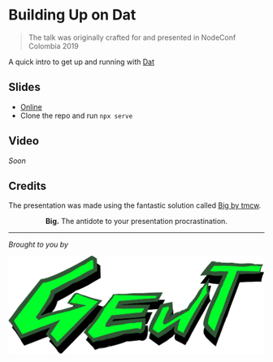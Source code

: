 # Building Up on Dat

> The talk was originally crafted for and presented in NodeConf Colombia 2019

A quick intro to get up and running with [Dat](https://dat.foundation/)

## Slides

- [Online]()
- Clone the repo and run `npx serve`

## Video

_Soon_

## Credits

The presentation was made using the fantastic solution called [Big by tmcw](https://github.com/tmcw/big).

<p align="center">
  <strong>Big.</strong> The antidote to your presentation procrastination.
</p>

---
_Brought to you by_
<p align="center">
  <img width="540" src='images/geut-cyber.png' />
</p>
